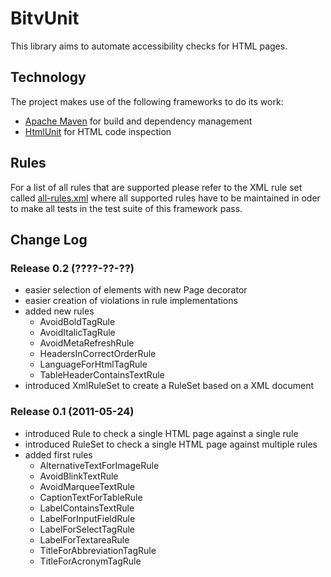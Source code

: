 BitvUnit
=============

This library aims to automate accessibility checks for HTML pages.

Technology
-------------

The project makes use of the following frameworks to do its work:

* [Apache Maven](http://maven.apache.org/) for build and dependency management
* [HtmlUnit](http://htmlunit.sourceforge.net/) for HTML code inspection

Rules
-------------

For a list of all rules that are supported please refer to the XML rule set called [all-rules.xml](https://github.com/codescape/bitvunit/blob/master/src/main/resources/rulesets/all-rules.xml) where all supported rules have to be maintained in oder to make all tests in the test suite of this framework pass.

Change Log
-------------

### Release 0.2 (????-??-??)

* easier selection of elements with new Page decorator
* easier creation of violations in rule implementations
* added new rules
    * AvoidBoldTagRule
    * AvoidItalicTagRule
    * AvoidMetaRefreshRule
    * HeadersInCorrectOrderRule
    * LanguageForHtmlTagRule
    * TableHeaderContainsTextRule
* introduced XmlRuleSet to create a RuleSet based on a XML document

### Release 0.1 (2011-05-24)

* introduced Rule to check a single HTML page against a single rule
* introduced RuleSet to check a single HTML page against multiple rules
* added first rules
    * AlternativeTextForImageRule
    * AvoidBlinkTextRule
    * AvoidMarqueeTextRule
    * CaptionTextForTableRule
    * LabelContainsTextRule
    * LabelForInputFieldRule
    * LabelForSelectTagRule
    * LabelForTextareaRule
    * TitleForAbbreviationTagRule
    * TitleForAcronymTagRule